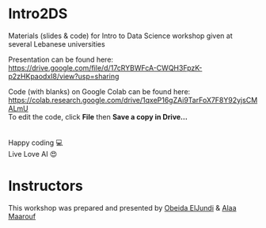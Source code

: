 # Intro2DS
Materials (slides &amp; code) for Intro to Data Science workshop given at several Lebanese universities

Presentation can be found here: https://drive.google.com/file/d/17cRYBWFcA-CWQH3FpzK-p2zHKpaodxI8/view?usp=sharing
<!-- https://drive.google.com/file/d/1ZBnrrLYKggXD86yF2sG6KQZKNnY-74zJ/view?usp=sharing -->

Code (with blanks) on Google Colab can be found here:
https://colab.research.google.com/drive/1qxeP16gZAi9TarFoX7F8Y92yjsCMALmU
<br />
To edit the code, click **File** then **Save a copy in Drive…** <br />
<br /><br />
Happy coding 💻 <br />
Live Love AI 😍 <br />

 # Instructors
This workshop was prepared and presented by [Obeida ElJundi](https://www.linkedin.com/in/obeidaeljundi/) & [Alaa Maarouf](https://www.linkedin.com/in/alaa-maarouf/)
